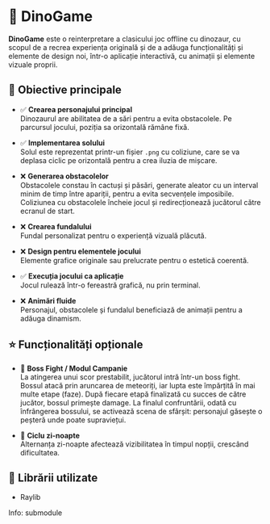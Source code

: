 # 🦖 DinoGame

**DinoGame** este o reinterpretare a clasicului joc offline cu dinozaur, cu scopul de a recrea experiența originală și de a adăuga funcționalități și elemente de design noi, într-o aplicație interactivă, cu animații și elemente vizuale proprii.

## 🎯 Obiective principale

- ✅ **Crearea personajului principal**  
  Dinozaurul are abilitatea de a sări pentru a evita obstacolele. Pe parcursul jocului, poziția sa orizontală rămâne fixă.

- ✅ **Implementarea solului**  
  Solul este reprezentat printr-un fișier `.png` cu coliziune, care se va deplasa ciclic pe orizontală pentru a crea iluzia de mișcare.

- ❌ **Generarea obstacolelor**  
  Obstacolele constau în cactuși și păsări, generate aleator cu un interval minim de timp între apariții, pentru a evita secvențele imposibile. Coliziunea cu obstacolele încheie jocul și redirecționează jucătorul către ecranul de start.

- ❌ **Crearea fundalului**  
  Fundal personalizat pentru o experiență vizuală plăcută.

- ❌ **Design pentru elementele jocului**  
  Elemente grafice originale sau prelucrate pentru o estetică coerentă.

- ✅ **Execuția jocului ca aplicație**  
  Jocul rulează într-o fereastră grafică, nu prin terminal.

- ❌ **Animări fluide**  
  Personajul, obstacolele și fundalul beneficiază de animații pentru a adăuga dinamism.

## ⭐ Funcționalități opționale

- 🦕 **Boss Fight / Modul Campanie**  
  La atingerea unui scor prestabilit, jucătorul intră într-un boss fight. Bossul atacă prin aruncarea de meteoriți, iar lupta este împărțită în mai multe etape (faze). După fiecare etapă finalizată cu succes de către jucător, bossul primește damage. La finalul confruntării, odată cu înfrângerea bossului, se activează scena de sfârșit: personajul găsește o peșteră unde poate supraviețui.

- 🌙 **Ciclu zi-noapte**  
  Alternanța zi-noapte afectează vizibilitatea în timpul nopții, crescând dificultatea.

  

## 🧰 Librării utilizate

- Raylib

Info: submodule

